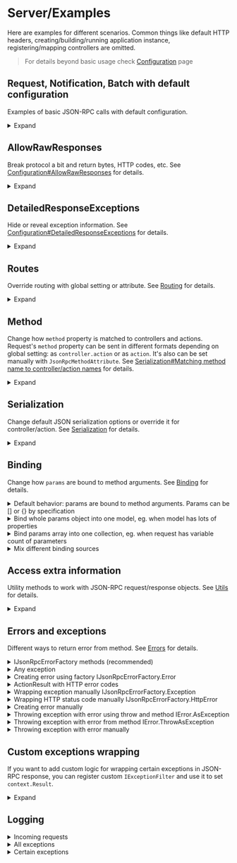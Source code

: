 # Server/Examples

Here are examples for different scenarios. Common things like default HTTP headers, creating/building/running application instance, registering/mapping controllers are omitted.

> For details beyond basic usage check [Configuration](configuration) page

## Request, Notification, Batch with default configuration

Examples of basic JSON-RPC calls with default configuration.

<details>
<summary>Expand</summary>

> `Program.cs`
```cs
// ...
builder.Services.AddJsonRpcServer();
// ...
app.UseJsonRpc();
// ...
```

> `EchoController.cs`
```cs
public class EchoController : JsonRpcControllerBase
{
    public async Task<ActionResult<string>> ToLower(string value)
    {
        // ...
        var result = value.ToLowerInvariant();
        return this.Ok(result);
    }
}
```

<table>
<tr>
    <th>
        Request
    </th>
    <th>
        Response
    </th>
</tr>

<tr>

<td valign="top">

JSON-RPC Request
```http
POST /api/jsonrpc HTTP/1.1
Content-Type: application/json; charset=utf-8
```
```json
{
    "id": 1,
    "method": "echo.to_lower",
    "params": {
        "value": "TEST"
    },
    "jsonrpc": "2.0"
}
```

</td>
<td valign="top">

Normal response
```http
HTTP/1.1 200 OK
Content-Type: application/json; charset=utf-8
```
```json
{
    "id": 1,
    "result": "test",
    "jsonrpc": "2.0"
}
```

</td>
</tr>

<tr>

<td valign="top">

JSON-RPC Notification
```http
POST /api/jsonrpc HTTP/1.1
Content-Type: application/json; charset=utf-8
```
```json
{
    "method": "echo.to_lower",
    "params": {
        "value": "TEST"
    },
    "jsonrpc": "2.0"
}
```

</td>
<td valign="top">

No response content by specification
```http
HTTP/1.1 200 OK
Content-Length: 0
```

</td>
</tr>

<tr>

<td valign="top">

JSON-RPC Batch
```http
POST /api/jsonrpc HTTP/1.1
Content-Type: application/json; charset=utf-8
```
```json
[
    {
        "id": 1,
        "method": "echo.to_lower",
        "params": {
            "value": "REQUEST WITH ID AS NUMBER"
        },
        "jsonrpc": "2.0"
    },
    {
        "id": "abc",
        "method": "echo.to_lower",
        "params": {
            "value": "REQUEST WITH ID AS STRING"
        },
        "jsonrpc": "2.0"
    },
    {
        "id": null,
        "method": "echo.to_lower",
        "params": {
            "value": "REQUEST WITH NULL ID"
        },
        "jsonrpc": "2.0"
    },
    {
        "method": "echo.to_lower",
        "params": {
            "value": "NOTIFICATION, NO RESPONSE EXPECTED"
        },
        "jsonrpc": "2.0"
    }
]
```

</td>
<td valign="top">

Responses for all items, except for notifications
```http
HTTP/1.1 200 OK
Content-Type: application/json; charset=utf-8
```
```json
[
    {
        "id": 1,
        "result": "request with id as number",
        "jsonrpc": "2.0"
    },
    {
        "id": "abc",
        "result": "request with id as string",
        "jsonrpc": "2.0"
    },
    {
        "id": null,
        "result": "request with null id",
        "jsonrpc": "2.0"
    }
]
```

</td>
</tr>


</table>
</details>


## AllowRawResponses

Break protocol a bit and return bytes, HTTP codes, etc. See [Configuration#AllowRawResponses](configuration#AllowRawResponses) for details.
<details>
<summary>Expand</summary>

> `Program.cs`
```cs
// ...
builder.Services.AddJsonRpcServer(static options => options.AllowRawResponses = true);
// ...
app.UseJsonRpc();
// ...
```

> `DataController.cs`
```cs
public class DataController : JsonRpcControllerBase
{
    public async Task<IActionResult> GetBytes(int count)
    {
        // ...
        var bytes = Enumerable.Range(0, count).Select(static x => (byte) x).ToArray();
        return new FileContentResult(bytes, "application/octet-stream");
    }

    public async Task<IActionResult> RedirectTo(string url)
    {
        // ...
        return this.RedirectPermanent(url);
    }
}
```

<table>
<tr>
    <th>
        Request
    </th>
    <th>
        Response
    </th>
</tr>

<tr>

<td valign="top">

GetBytes Request
```http
POST /api/jsonrpc HTTP/1.1
Content-Type: application/json; charset=utf-8
```
```json
{
    "id": 1,
    "method": "data.get_bytes",
    "params": {
        "count": 100
    },
    "jsonrpc": "2.0"
}
```

</td>
<td valign="top">

Unmodified bytes in response
```http
HTTP/1.1 200 OK
Content-Type: application/octet-stream
Content-Length: 100
```
```
�

 !"#$%&'()*+,-./0123456789:;<=>?@ABCDEFGHIJKLMNOPQRSTUVWXYZ[\]^_`abc
```

</td>
</tr>

<tr>

<td valign="top">

RedirectTo Request
```http
POST /api/jsonrpc HTTP/1.1
Content-Type: application/json; charset=utf-8
```
```json
{
    "id": 1,
    "method": "data.redirect_to",
    "params": {
        "url": "https://google.com"
    },
    "jsonrpc": "2.0"
}
```

</td>
<td valign="top">

HTTP Redirect
```http
HTTP/1.1 301 Moved Permanently
Content-Length: 0
Location: https://google.com
```

</td>
</tr>

<tr>

<td valign="top">

JSON-RPC Batch
```http
POST /api/jsonrpc HTTP/1.1
Content-Type: application/json; charset=utf-8
```
```json
[
    {
        "id": 1,
        "method": "data.get_bytes",
        "params": {
            "count": 100
        },
        "jsonrpc": "2.0"
    }
]
```

</td>
<td valign="top">

JSON-RPC Error
```http
HTTP/1.1 200 OK
Content-Type: application/json; charset=utf-8
```
```json
[
    {
        "id": 1,
        "error": {
            "code": -32001,
            "message": "Server error",
            "data": {
                "type": "Tochka.JsonRpc.Server.Exceptions.JsonRpcServerException",
                "message": "Raw responses are not allowed in batch requests",
                "details": null
            }
        },
        "jsonrpc": "2.0"
    }
]
```

</td>
</tr>


</table>
</details>


## DetailedResponseExceptions

Hide or reveal exception information. See [Configuration#DetailedResponseExceptions](configuration#DetailedResponseExceptions) for details.

<details>
<summary>Expand</summary>

> `Program.cs`
```cs
// ...
builder.Services.AddJsonRpcServer(static options => options.DetailedResponseExceptions = /* true or false */);
// ...
app.UseJsonRpc();
// ...
```

> `ErrorController.cs`
```cs
public class ErrorController : JsonRpcControllerBase
{
    public async Task<IActionResult> Fail()
    {
        // ...
        throw new NotImplementedException("exception message");
    }
}
```

<table>
<tr>
    <th>
        Request
    </th>
    <th>
        Response
    </th>
</tr>

<tr>

<td valign="top">

Request
```http
POST /api/jsonrpc HTTP/1.1
Content-Type: application/json; charset=utf-8
```
```json
{
    "id": 1,
    "method": "error.fail",
    "params": null,
    "jsonrpc": "2.0"
}
```

</td>
<td valign="top">

No details when `DetailedResponseExceptions` is **false**
```http
HTTP/1.1 200 OK
Content-Type: application/json; charset=utf-8
```
```json
{
    "id": 1,
    "error": {
        "code": -32000,
        "message": "Server error",
        "data": {
            "type": "System.NotImplementedException",
            "message": "exception message",
            "details": null
        }
    },
    "jsonrpc": "2.0"
}
```

</td>
</tr>

<tr>

<td valign="top">

Request
```http
POST /api/jsonrpc HTTP/1.1
Content-Type: application/json; charset=utf-8
```
```json
{
    "id": 1,
    "method": "error.fail",
    "params": null,
    "jsonrpc": "2.0"
}
```

</td>
<td valign="top">

`exception.ToString()` in details when `DetailedResponseExceptions` is **true**
```http
HTTP/1.1 200 OK
Content-Type: application/json; charset=utf-8
```
```json
{
    "id": 1,
    "error": {
        "code": -32000,
        "message": "Server error",
        "data": {
            "type": "System.NotImplementedException",
            "message": "exception message",
            "details": "System.NotImplementedException: exception message\r\n   at Application.Controllers.ErrorController.Fail() in C:\\Path\\To\\Application\\Controllers\\ErrorController.cs:line 7\r\n   at lambda_method6(Closure , Object , Object[] )\r\n   at Microsoft.AspNetCore.Mvc.Infrastructure.ActionMethodExecutor.SyncObjectResultExecutor.Execute(IActionResultTypeMapper mapper, ObjectMethodExecutor executor, Object controller, Object[] arguments)\r\n   at Microsoft.AspNetCore.Mvc.Infrastructure.ControllerActionInvoker.InvokeActionMethodAsync()\r\n   at Microsoft.AspNetCore.Mvc.Infrastructure.ControllerActionInvoker.Next(State& next, Scope& scope, Object& state, Boolean& isCompleted)\r\n   at Microsoft.AspNetCore.Mvc.Infrastructure.ControllerActionInvoker.InvokeNextActionFilterAsync()\r\n--- End of stack trace from previous location ---\r\n   at Microsoft.AspNetCore.Mvc.Infrastructure.ControllerActionInvoker.Rethrow(ActionExecutedContextSealed context)\r\n   at Microsoft.AspNetCore.Mvc.Infrastructure.ControllerActionInvoker.Next(State& next, Scope& scope, Object& state, Boolean& isCompleted)\r\n   at Microsoft.AspNetCore.Mvc.Infrastructure.ControllerActionInvoker.InvokeInnerFilterAsync()\r\n--- End of stack trace from previous location ---\r\n   at Microsoft.AspNetCore.Mvc.Infrastructure.ResourceInvoker.<InvokeNextExceptionFilterAsync>g__Awaited|26_0(ResourceInvoker invoker, Task lastTask, State next, Scope scope, Object state, Boolean isCompleted)"
        }
    },
    "jsonrpc": "2.0"
}
```

</td>
</tr>


</table>
</details>


## Routes

Override routing with global setting or attribute. See [Routing](routing) for details.

<details>
<summary>Expand</summary>

All JSON-RPC handlers must have same route prefix (`/api/jsonrpc` by default) to distinguish them from REST when you use both APIs in same project. If prefix is not defined explicitly in handler's route, it will be added automatically. For handlers without manually defined route, prefix will be used as full route (without `/controllerName` part).

How to change default route and override it with custom route in controller or action:
> `Program.cs`
```cs
// ...
builder.Services.AddJsonRpcServer(static options => options.RoutePrefix = "/public_api");
// ...
app.UseJsonRpc();
// ...
```

> `UsersController.cs`
```cs
/* [Route] override is also possible here */
public class UsersController : JsonRpcControllerBase
{
    public async Task<ActionResult<List<string>>> GetNames()
    {
        // ...
        return this.Ok(new List<string>() { "Alice", "Bob" });
    }

    [Route("/admin_api")]
    public async Task<ActionResult<Guid>> Create(string name)
    {
        // add user to DB and return ID
        // ...
        return this.Ok(Guid.NewGuid());
    }
}
```

<table>
<tr>
    <th>
        Request
    </th>
    <th>
        Response
    </th>
</tr>

<tr>

<td valign="top">

Request to GetNames at default route
```http
POST /public_api HTTP/1.1
Content-Type: application/json; charset=utf-8
```
```json
{
    "id": 1,
    "method": "users.get_names",
    "params": null,
    "jsonrpc": "2.0"
}
```

</td>
<td valign="top">

Normal response
```http
HTTP/1.1 200 OK
Content-Type: application/json; charset=utf-8
```
```json
{
    "id": 1,
    "result": [
        "Alice",
        "Bob"
    ],
    "jsonrpc": "2.0"
}
```

</td>
</tr>

<tr>

<td valign="top">

Request to Create at overridden route without prefix
```http
POST /admin_api HTTP/1.1
Content-Type: application/json; charset=utf-8
```
```json
{
    "id": 1,
    "method": "users.create",
    "params": {
        "name": "Charlie"
    },
    "jsonrpc": "2.0"
}
```

</td>
<td valign="top">

404 Error response
```http
HTTP/1.1 404 Not Found
Content-Length: 0
```

</td>
</tr>

<tr>

<td valign="top">

Request to Create at overridden route with prefix
```http
POST /public_api/admin_api HTTP/1.1
Content-Type: application/json; charset=utf-8
```
```json
{
    "id": 1,
    "method": "users.create",
    "params": {
        "name": "Charlie"
    },
    "jsonrpc": "2.0"
}
```

</td>
<td valign="top">

Normal response
```http
HTTP/1.1 200 OK
Content-Type: application/json; charset=utf-8
```
```json
{
    "id": 1,
    "result": "82a160a8-ad1d-472f-84d3-569b1514f384",
    "jsonrpc": "2.0"
}
```

</td>
</tr>

</table>
</details>


## Method

Change how `method` property is matched to controllers and actions. Request's `method` property can be sent in different formats depending on global setting: as `controller.action` or as `action`. It's also can be set manually with `JsonRpcMethodAttribute`. See [Serialization#Matching method name to controller/action names](serialization#Matching-method-name-to-controlleraction-names) for details.

<details>
<summary>Expand</summary>


> `Program.cs`
```cs
// ...
builder.Services.AddJsonRpcServer(static options => options.DefaultMethodStyle = /* JsonRpcMethodStyle.ControllerAndAction or JsonRpcMethodStyle.ActionOnly */);
// ...
app.UseJsonRpc();
// ...
```

> `EchoController.cs`
```cs
/* [JsonRpcMethodStyle] override is also possible here */
public class EchoController : JsonRpcControllerBase
{
    /* [JsonRpcMethodStyle] or [JsonRpcMethod] override is also possible here */
    public async Task<ActionResult<string>> ToLower(string value)
    {
        // ...
        var result = value.ToLowerInvariant();
        return this.Ok(result);
    }

    [JsonRpcMethod("to upper")]
    public async Task<ActionResult<string>> ToUpper(string value)
    {
        // ...
        var result = value.ToUpperInvariant();
        return this.Ok(result);
    }
}
```

<table>
<tr>
    <th>
        Request
    </th>
    <th>
        Response
    </th>
</tr>

<tr>

<td valign="top">

Request with method with `controller.action` (`JsonRpcMethodStyle.ControllerAndAction`)
```http
POST /api/jsonrpc HTTP/1.1
Content-Type: application/json; charset=utf-8
```
```json
{
    "id": 1,
    "method": "echo.to_lower",
    "params": {
        "value": "TEST"
    },
    "jsonrpc": "2.0"
}
```

</td>
<td valign="top">

Response from `EchoController.ToLower`
```http
HTTP/1.1 200 OK
Content-Type: application/json; charset=utf-8
```
```json
{
    "id": 1,
    "result": "test",
    "jsonrpc": "2.0"
}
```

</td>
</tr>

<tr>

<td valign="top">

Request with method with `action` (`JsonRpcMethodStyle.ActionOnly`)
```http
POST /api/jsonrpc HTTP/1.1
Content-Type: application/json; charset=utf-8
```
```json
{
    "id": 1,
    "method": "to_lower",
    "params": {
        "value": "TEST"
    },
    "jsonrpc": "2.0"
}
```

</td>
<td valign="top">

Response from `EchoController.ToLower`
```http
HTTP/1.1 200 OK
Content-Type: application/json; charset=utf-8
```
```json
{
    "id": 1,
    "result": "test",
    "jsonrpc": "2.0"
}
```

</td>
</tr>

<tr>

<td valign="top">

Request with custom method name (set by `JsonRpcMethodAttribute`)
```http
POST /api/jsonrpc HTTP/1.1
Content-Type: application/json; charset=utf-8
```
```json
{
    "id": 1,
    "method": "to upper",
    "params": {
        "value": "test"
    },
    "jsonrpc": "2.0"
}
```

</td>
<td valign="top">

Response from `EchoController.ToUpper`
```http
HTTP/1.1 200 OK
Content-Type: application/json; charset=utf-8
```
```json
{
    "id": 1,
    "result": "TEST",
    "jsonrpc": "2.0"
}
```

</td>
</tr>


</table>
</details>


## Serialization

Change default JSON serialization options or override it for controller/action. See [Serialization](serialization) for details.

<details>
<summary>Expand</summary>

Note how changing serialization affects `params` and `method`.
> `Program.cs`
```cs
// ...

// you can also use predefined options from JsonRpcSerializerOptions class
var jsonSerializerOptions = new JsonSerializerOptions { PropertyNamingPolicy = JsonNamingPolicy.CamelCase };
builder.Services.AddJsonRpcServer(options => options.DefaultDataJsonSerializerOptions = jsonSerializerOptions);

// options provider to use in JsonRpcSerializerOptionsAttribute
builder.Services.AddSingleton<IJsonSerializerOptionsProvider, SnakeCaseJsonSerializerOptionsProvider>();
// ...
app.UseJsonRpc();
// ...
```

> `SimpleCalcController.cs`
```cs
/* [JsonRpcSerializerOptions] override is also possible here */
public class SimpleCalcController : JsonRpcControllerBase
{
    public async Task<ActionResult<object>> SubtractIntegers(int firstValue, int secondValue)
    {
        // ...
        return this.Ok(new
        {
            firstValue,
            secondValue,
            firstMinusSecond = firstValue - secondValue
        });
    }

    // IMPORTANT: SnakeCaseJsonSerializerOptionsProvider must be registered in DI as IJsonSerializerOptionsProvider
    [JsonRpcSerializerOptions(typeof(SnakeCaseJsonSerializerOptionsProvider))]
    public async Task<ActionResult<object>> AddIntegers(int firstValue, int secondValue)
    {
        // ...
        return this.Ok(new
        {
            firstValue,
            secondValue,
            firstPlusSecond = firstValue + secondValue
        });
    }
}
```

<table>
<tr>
    <th>
        Request
    </th>
    <th>
        Response
    </th>
</tr>

<tr>

<td valign="top">

Request with camelCase
```http
POST /api/jsonrpc HTTP/1.1
Content-Type: application/json; charset=utf-8
```
```json
{
    "id": 1,
    "method": "simpleCalc.subtractIntegers",
    "params": {
        "firstValue": 42,
        "secondValue": 38
    },
    "jsonrpc": "2.0"
}
```

</td>
<td valign="top">

Response with camelCase
```http
HTTP/1.1 200 OK
Content-Type: application/json; charset=utf-8
```
```json
{
    "id": 1,
    "result": {
        "firstValue": 42,
        "secondValue": 38,
        "firstMinusSecond": 4
    },
    "jsonrpc": "2.0"
}
```

</td>
</tr>

<tr>

<td valign="top">

Request with snake_case
```http
POST /api/jsonrpc HTTP/1.1
Content-Type: application/json; charset=utf-8
```
```json
{
    "id": 1,
    "method": "simple_calc.add_integers",
    "params": {
        "first_value": 42,
        "second_value": 38
    },
    "jsonrpc": "2.0"
}
```

</td>
<td valign="top">

Response with snake_case
```http
HTTP/1.1 200 OK
Content-Type: application/json; charset=utf-8
```
```json
{
    "id": 1,
    "result": {
        "first_value": 42,
        "second_value": 38,
        "first_plus_second": 80
    },
    "jsonrpc": "2.0"
}
```

</td>
</tr>


</table>
</details>


## Binding

Change how `params` are bound to method arguments. See [Binding](binding) for details.

<details>
<summary>Default behavior: params are bound to method arguments. Params can be [] or {} by specification</summary>

<table>
<tr>
    <th>
        Request
    </th>
    <th>
        Action method
    </th>
</tr>

<tr>

<td valign="top">

Request has object with two properties
```http
POST /api/jsonrpc HTTP/1.1
Content-Type: application/json; charset=utf-8
```
```json
{
    "id": 1,
    "method": "foo",
    "params": {
        "bar": 1,
        "baz": "test"
    },
    "jsonrpc": "2.0"
}
```

</td>
<td valign="top">

`params` are bound to method arguments by names
```cs
public async Task<IActionResult> Foo(int bar, string baz)
{
    // bar == 1
    // baz == "test"

    // ...
}
```

</td>
</tr>

<tr>

<td valign="top">

Request has array with two items
```http
POST /api/jsonrpc HTTP/1.1
Content-Type: application/json; charset=utf-8
```
```json
{
    "id": 1,
    "method": "foo",
    "params": [
        1,
        "test"
    ],
    "jsonrpc": "2.0"
}
```

</td>
<td valign="top">

`params` are bound to method arguments by indices
```cs
public async Task<IActionResult> Foo(int bar, string baz)
{
    // bar == 1
    // baz == "test"

    // ...
}
```

</td>
</tr>


</table>
</details>


<details>
<summary>Bind whole params object into one model, eg. when model has lots of properties</summary>

<table>
<tr>
    <th>
        Request
    </th>
    <th>
        Action method
    </th>
</tr>

<tr>

<td valign="top">

Request has object with two properties
```http
POST /api/jsonrpc HTTP/1.1
Content-Type: application/json; charset=utf-8
```
```json
{
    "id": 1,
    "method": "foo",
    "params": {
        "bar": 1,
        "baz": "test"
    },
    "jsonrpc": "2.0"
}
```

</td>
<td valign="top">

`params` are bound to single method argument
```cs
public record Data(int Bar, string Baz);

public async Task<IActionResult> Foo([FromParams(BindingStyle.Object)] Data data)
{
    // data.Bar == 1
    // data.Baz == "test"

    // ...
}
```

</td>
</tr>

<tr>

<td valign="top">

Request has array with two items
```http
POST /api/jsonrpc HTTP/1.1
Content-Type: application/json; charset=utf-8
```
```json
{
    "id": 1,
    "method": "foo",
    "params": [
        1,
        "test"
    ],
    "jsonrpc": "2.0"
}
```

</td>
<td valign="top">

Error because array items can not be bound to object properties
```cs
public record Data(int Bar, string Baz);

public async Task<IActionResult> Foo([FromParams(BindingStyle.Object)] Data data)
{
    // does not work for `params` array
}
```
```json
{
    "id": "123",
    "error": {
        "code": -32602,
        "message": "Invalid params",
        "data": {
            "data": [
                "Error while binding value by JSON key = [params] - Can't bind array to object parameter"
            ]
        }
    },
    "jsonrpc": "2.0"
}
```

</td>
</tr>


</table>

</details>


<details>
<summary>Bind params array into one collection, eg. when request has variable count of parameters</summary>

<table>
<tr>
    <th>
        Request
    </th>
    <th>
        Action method
    </th>
</tr>

<tr>

<td valign="top">

Request has object with two properties
```http
POST /api/jsonrpc HTTP/1.1
Content-Type: application/json; charset=utf-8
```
```json
{
    "id": 1,
    "method": "foo",
    "params": {
        "bar": 1,
        "baz": 2
    },
    "jsonrpc": "2.0"
}
```

</td>
<td valign="top">

Error because object properties can not be bound to array items
```cs
public async Task<IActionResult> Foo([FromParams(BindingStyle.Array)] List<int> data)
{
    // does not work for `params` object
}
```
```json
{
    "id": 1,
    "error": {
        "code": -32602,
        "message": "Invalid params",
        "data": {
            "data": [
                "Error while binding value by JSON key = [params] - Can't bind object to collection parameter"
            ]
        }
    },
    "jsonrpc": "2.0"
}
```

</td>
</tr>

<tr>

<td valign="top">

Request has array with two items
```http
POST /api/jsonrpc HTTP/1.1
Content-Type: application/json; charset=utf-8
```
```json
{
    "id": 1,
    "method": "foo",
    "params": [
        1,
        2
    ],
    "jsonrpc": "2.0"
}
```

</td>
<td valign="top">

Array items are bound to collection
```cs
public async Task<IActionResult> Foo([FromParams(BindingStyle.Array)] List<int> data)
{
    // data[0] == 1
    // data[1] == 2

    // ...
}
```

</td>
</tr>


</table>

</details>


<details>
<summary>Mix different binding sources</summary>

Also try default params, object, dynamic and custom serialization...
```cs
public async Task<IActionResult> Foo1(object bar, dynamic baz, [FromParams(BindingStyle.Object)] Data data, [FromServices] ICustomService service, CancellationToken token)
{
    // bar, baz are bound by default
    // data is bound with specified behavior
    // service and token are bound by framework as usual

    // ...
}

public async Task<IActionResult> Foo2(int? bar, string baz = "default_value")
{
    // Request "params" can have nullable "bar" and omit "baz" property entirely

    // ...
}
```

</details>

## Access extra information

Utility methods to work with JSON-RPC request/response objects. See [Utils](utils) for details.

<details>
<summary>Expand</summary>

Several extension methods to `HttpContext` are added for convenience. Useful for additional custom middlewares and filters.

Get JSON-RPC call object:
```cs
var call = HttpContext.GetJsonRpcCall();

var id = (call as UntypedRequest)?.Id;
var method = call.Method;
var parameters = call.Params
```

Get raw JSON-RPC call as `JsonDocument`:
```cs
var rawCall = HttpContext.GetRawJsonRpcCall();

Console.WriteLine(rawCall.RootElement);
```

Get JSON-RPC response object:
```cs
var call = HttpContext.GetJsonRpcResponse();

var id = (call as UntypedResponse)?.Id;
var result = call.Result
```

Check if this call is part of batch request:
```cs
var isBatch = HttpContext.JsonRpcRequestIsBatch();

if (isBatch)
{
    Console.WriteLine("This call is part of batch request!");
}
```

Manually set response. Warning: may be overwritten later by filters!
```cs
var response = new UntypedResponse(request.Id, result)

HttpContext.SetJsonRpcResponse(response);
```

</details>

## Errors and exceptions

Different ways to return error from method. See [Errors](errors) for details.

<details>
<summary>IJsonRpcErrorFactory methods (recommended)</summary>

```cs
public class FailController : JsonRpcControllerBase
{
    private readonly IJsonRpcErrorFactory jsonRpcErrorFactory;
    public FailController(IJsonRpcErrorFactory jsonRpcErrorFactory) => this.jsonRpcErrorFactory = jsonRpcErrorFactory;

    public async Task<ActionResult<IError>> PredefinedError()
    {
        // ...
        return this.Ok(jsonRpcErrorFactory.InvalidParams("oops"));
        // or others:
        //return this.Ok(jsonRpcErrorFactory.ParseError("oops"));
        //return this.Ok(jsonRpcErrorFactory.InvalidRequest("oops"));
    }
}
```

Response (does not depend on [`DetailedResponseExceptions`](configuration#DetailedResponseExceptions)):
```json
{
    "id": 1,
    "error": {
        "code": -32602,
        "message": "Invalid params",
        "data": "oops"
    },
    "jsonrpc": "2.0"
}
```

</details>

<details>
<summary>Any exception</summary>

```cs
public class FailController : JsonRpcControllerBase
{
    public async Task<IActionResult> ThrowException()
    {
        // ...
        throw new DivideByZeroException("test");
    }
}
```

Response (depends on [`DetailedResponseExceptions`](configuration#DetailedResponseExceptions)):
<table>
<tr>
    <th>
        DetailedResponseExceptions = false
    </th>
    <th>
        DetailedResponseExceptions = true
    </th>
</tr>

<tr>
<td valign="top">

```json
{
    "id": 1,
    "error": {
        "code": -32000,
        "message": "Server error",
        "data": {
            "type": "System.DivideByZeroException",
            "message": "test",
            "details": null
        }
    },
    "jsonrpc": "2.0"
}
```

</td>
<td valign="top">

```json
{
    "id": 1,
    "error": {
        "code": -32000,
        "message": "Server error",
        "data": {
            "type": "System.DivideByZeroException",
            "message": "test",
            "details": "System.DivideByZeroException: test\r\n   at Application.Controllers.FailController.ThrowException() ... (and the rest of the stack trace) ..."
        }
    },
    "jsonrpc": "2.0"
}
```

</td>
</tr>
</table>

</details>

<details>
<summary>Creating error using factory IJsonRpcErrorFactory.Error</summary>

```cs
public record MyData(int Bar, string Baz);

public class FailController : JsonRpcControllerBase
{
    private readonly IJsonRpcErrorFactory jsonRpcErrorFactory;
    public FailController(IJsonRpcErrorFactory jsonRpcErrorFactory) => this.jsonRpcErrorFactory = jsonRpcErrorFactory;

    public async Task<ActionResult<IError>> Error()
    {
        // ...
        return this.Ok(jsonRpcErrorFactory.Error(123, "error with custom data", new MyData(456, "baz"));
    }
}
```

Response (does not depend on [`DetailedResponseExceptions`](configuration#DetailedResponseExceptions)):
```json
{
    "id": 1,
    "error": {
        "code": 123,
        "message": "error with custom data",
        "data": {
            "bar": 456,
            "baz": "baz"
        }
    },
    "jsonrpc": "2.0"
}
```

</details>

<details>
<summary>ActionResult with HTTP error codes</summary>

```cs
public record MyData(int Bar, string Baz);

public class FailController : JsonRpcControllerBase
{
    public async Task<IActionResult> MvcError()
    {
        // ...
        return this.BadRequest(new MyData(123, "baz"));
    }
}
```

Response (does not depend on [`DetailedResponseExceptions`](configuration#DetailedResponseExceptions)):
```json
{
    "id": 1,
    "error": {
        "code": -32602,
        "message": "Invalid params",
        "data": {
            "bar": 123,
            "baz": "baz"
        }
    },
    "jsonrpc": "2.0"
}
```

</details>

<details>
<summary>Wrapping exception manually IJsonRpcErrorFactory.Exception</summary>

```cs
public class FailController : JsonRpcControllerBase
{
    private readonly IJsonRpcErrorFactory jsonRpcErrorFactory;
    public FailController(IJsonRpcErrorFactory jsonRpcErrorFactory) => this.jsonRpcErrorFactory = jsonRpcErrorFactory;

    public async Task<IActionResult> WrapExceptionManually()
    {
        // ...
        try
        {
            throw new DivideByZeroException("oops");
        }
        catch (Exception e)
        {
            var error = jsonRpcErrorFactory.Exception(e);
            return new ObjectResult(error);
        }

        return this.Ok();
    }
}
```

Response (depends on [`DetailedResponseExceptions`](configuration#DetailedResponseExceptions)):
<table>
<tr>
    <th>
        DetailedResponseExceptions = false
    </th>
    <th>
        DetailedResponseExceptions = true
    </th>
</tr>

<tr>
<td valign="top">

```json
{
    "id": 1,
    "error": {
        "code": -32000,
        "message": "Server error",
        "data": {
            "type": "System.DivideByZeroException",
            "message": "oops",
            "details": null
        }
    },
    "jsonrpc": "2.0"
}
```

</td>
<td valign="top">

```json
{
    "id": 1,
    "error": {
        "code": -32000,
        "message": "Server error",
        "data": {
            "type": "System.DivideByZeroException",
            "message": "oops",
            "details": "System.DivideByZeroException: oops\r\n   at Application.Controllers.FailController.WrapExceptionManually() ... (and the rest of the stack trace) ..."
        }
    },
    "jsonrpc": "2.0"
}
```

</td>
</tr>
</table>

</details>

<details>
<summary>Wrapping HTTP status code manually IJsonRpcErrorFactory.HttpError</summary>

```cs
public class FailController : JsonRpcControllerBase
{
    private readonly IJsonRpcErrorFactory jsonRpcErrorFactory;
    public FailController(IJsonRpcErrorFactory jsonRpcErrorFactory) => this.jsonRpcErrorFactory = jsonRpcErrorFactory;

    public async Task<ActionResult<IError>> WrapHttpErrorManually()
    {
        // ...
        var innerException = new DivideByZeroException("inner!");
        var e = new ArgumentException("message!", innerException);
        return this.Ok(jsonRpcErrorFactory.HttpError(500, e));
    }
}
```

Response (depends on [`DetailedResponseExceptions`](configuration#DetailedResponseExceptions)):
<table>
<tr>
    <th>
        DetailedResponseExceptions = false
    </th>
    <th>
        DetailedResponseExceptions = true
    </th>
</tr>

<tr>
<td valign="top">

```json
{
    "id": 1,
    "error": {
        "code": -32603,
        "message": "Internal error",
        "data": {
            "type": "System.ArgumentException",
            "message": "message!",
            "details": null
        }
    },
    "jsonrpc": "2.0"
}
```

</td>
<td valign="top">

```json
{
    "id": 1,
    "error": {
        "code": -32603,
        "message": "Internal error",
        "data": {
            "type": "System.ArgumentException",
            "message": "message!",
            "details": "System.ArgumentException: message!\r\n ---> System.DivideByZeroException: inner!\r\n   --- End of inner exception stack trace ---"
        }
    },
    "jsonrpc": "2.0"
}
```

</td>
</tr>
</table>

</details>

<details>
<summary>Creating error manually</summary>

```cs
public record MyData(int Bar, string Baz);

public class FailController : JsonRpcControllerBase
{
    private readonly IJsonRpcErrorFactory jsonRpcErrorFactory;
    public FailController(IJsonRpcErrorFactory jsonRpcErrorFactory) => this.jsonRpcErrorFactory = jsonRpcErrorFactory;

    public async Task<ActionResult<IError>> ManuallyCreateError()
    {
        // ...
        var error = new Error<MyData>(123, "error with custom data", new MyData(456, "baz"));
        return this.Ok(error);
    }
}
```

Response (does not depend on [`DetailedResponseExceptions`](configuration#DetailedResponseExceptions)):
```json
{
    "id": 1,
    "error": {
        "code": 123,
        "message": "error with custom data",
        "data": {
            "bar": 456,
            "baz": "baz"
        }
    },
    "jsonrpc": "2.0"
}
```

</details>

<details>
<summary>Throwing exception with error using throw and method IError.AsException</summary>

```cs
public record MyData(int Bar, string Baz);

public class FailController : JsonRpcControllerBase
{
    private readonly IJsonRpcErrorFactory jsonRpcErrorFactory;
    public FailController(IJsonRpcErrorFactory jsonRpcErrorFactory) => this.jsonRpcErrorFactory = jsonRpcErrorFactory;

    public async Task<IActionResult> ThrowErrorAsException()
    {
        // ...
        var error = jsonRpcErrorFactory.Error(123, "error with custom data", new MyData(456, "baz"));
        throw error.AsException();
    }
}
```

Response (does not depend on [`DetailedResponseExceptions`](configuration#DetailedResponseExceptions)):
```json
{
    "id": 1,
    "error": {
        "code": 123,
        "message": "error with custom data",
        "data": {
            "bar": 456,
            "baz": "baz"
        }
    },
    "jsonrpc": "2.0"
}
```

</details>

<details>
<summary>Throwing exception with error from method IError.ThrowAsException</summary>

```cs
public record MyData(int Bar, string Baz);

public class FailController : JsonRpcControllerBase
{
    private readonly IJsonRpcErrorFactory jsonRpcErrorFactory;
    public FailController(IJsonRpcErrorFactory jsonRpcErrorFactory) => this.jsonRpcErrorFactory = jsonRpcErrorFactory;

    public async Task<IActionResult> ThrowErrorAsException()
    {
        // ...
        var error = jsonRpcErrorFactory.Error(123, "error with custom data", new MyData(456, "baz"));
        error.ThrowAsException();
    }
}
```

Response (does not depend on [`DetailedResponseExceptions`](configuration#DetailedResponseExceptions)):
```json
{
    "id": 1,
    "error": {
        "code": 123,
        "message": "error with custom data",
        "data": {
            "bar": 456,
            "baz": "baz"
        }
    },
    "jsonrpc": "2.0"
}
```

</details>

<details>
<summary>Throwing exception with error manually</summary>

```cs
public record MyData(int Bar, string Baz);

public class FailController : JsonRpcControllerBase
{
    private readonly IJsonRpcErrorFactory jsonRpcErrorFactory;
    public FailController(IJsonRpcErrorFactory jsonRpcErrorFactory) => this.jsonRpcErrorFactory = jsonRpcErrorFactory;

    public async Task<IActionResult> ThrowExceptionWithError()
    {
        // ...
        var error = jsonRpcErrorFactory.Error(123, "error with custom data", new MyData(456, "baz"));
        throw new JsonRpcErrorException(error);
    }
}
```

Response (does not depend on [`DetailedResponseExceptions`](configuration#DetailedResponseExceptions)):
```json
{
    "id": 1,
    "error": {
        "code": 123,
        "message": "error with custom data",
        "data": {
            "bar": 456,
            "baz": "baz"
        }
    },
    "jsonrpc": "2.0"
}
```

</details>

## Custom exceptions wrapping

If you want to add custom logic for wrapping certain exceptions in JSON-RPC response, you can register custom `IExceptionFilter` and use it to set `context.Result`.

<details>
<summary>Expand</summary>

> `Program.cs`
```cs
builder.Services.AddControllers(static options => options.Filters.Add<CustomExceptionWrappingFilter>());
builder.Services.AddJsonRpcServer();
```

> `CustomExceptionWrappingFilter.cs`
```cs
public class CustomExceptionWrappingFilter : IExceptionFilter
{
    private readonly IJsonRpcErrorFactory errorFactory;

    public CustomExceptionWrappingFilter(IJsonRpcErrorFactory errorFactory) => this.errorFactory = errorFactory;

    public void OnException(ExceptionContext context)
    {
        if (context.Exception is not BusinessLogicException exception)
        {
            return;
        }

        var error = errorFactory.InternalError(exception);
        context.Result = new ObjectResult(error);
    }
}
```

</details>

## Logging

<details>
<summary>Incoming requests</summary>

```cs
app.UseJsonRpc()
    .WithJsonRpcRequestLogging()
```

</details>

<details>
<summary>All exceptions</summary>

Exceptions logging is enabled by default, but you can configure it using options.

```cs
builder.Services.AddJsonRpcServer(static options => options.LogExceptions = true); // <-- by default
```

</details>

<details>
<summary>Certain exceptions</summary>

You can disable exceptions logging and add your own filter.

> `Program.cs`
```cs
builder.Services.AddControllers(static options => options.Filters.Add<CustomExceptionsLoggingFilter>());
builder.Services.AddJsonRpcServer(static options => options.LogExceptions = false);
```

> `CustomExceptionsLoggingFilter.cs`
```cs
public class CustomExceptionsLoggingFilter : IExceptionFilter
{
    private readonly ILogger<CustomExceptionsLoggingFilter> log;

    public CustomExceptionsLoggingFilter(ILogger<CustomExceptionsLoggingFilter> log) => this.log = log;

    public void OnException(ExceptionContext context)
    {
        if (context.Exception is not BusinessLogicException)
        {
            log.LogError(context.Exception, "Unexpected exception");
        }
    }
}
```

</details>